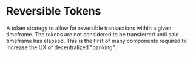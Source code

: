 # Reversible Tokens

A token strategy to allow for reversible transactions within a given timeframe. The tokens are not considered to be 
transferred until said timeframe has elapsed. This is the first of many components required to increase the UX of 
decentralized "banking".